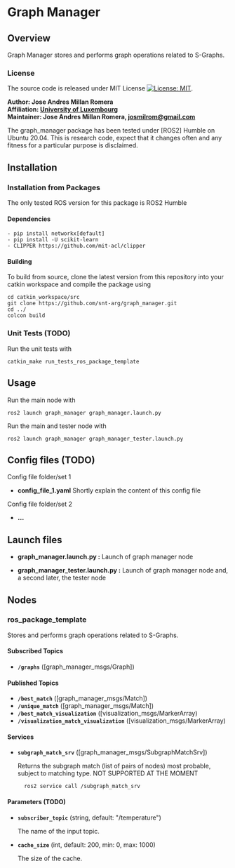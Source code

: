 # Graph Manager

## Overview

Graph Manager stores and performs graph operations related to S-Graphs.

### License

The source code is released under MIT License [![License: MIT](https://img.shields.io/badge/License-MIT-yellow.svg)](https://opensource.org/licenses/MIT).

**Author: Jose Andres Millan Romera<br />
Affiliation: [University of Luxembourg](https://www.anybotics.com/)<br />
Maintainer: Jose Andres Millan Romera, josmilrom@gmail.com**

The graph_manager package has been tested under [ROS2] Humble on Ubuntu 20.04.
This is research code, expect that it changes often and any fitness for a particular purpose is disclaimed.


## Installation

### Installation from Packages

The only tested ROS version for this package is ROS2 Humble
    
#### Dependencies

	- pip install networkx[default]
	- pip install -U scikit-learn
	- CLIPPER https://github.com/mit-acl/clipper

#### Building

To build from source, clone the latest version from this repository into your catkin workspace and compile the package using

	cd catkin_workspace/src
	git clone https://github.com/snt-arg/graph_manager.git
	cd ../
	colcon build


### Unit Tests (TODO)

Run the unit tests with

	catkin_make run_tests_ros_package_template

## Usage

Run the main node with

	ros2 launch graph_manager graph_manager.launch.py

Run the main and tester node with

	ros2 launch graph_manager graph_manager_tester.launch.py 

## Config files (TODO)

Config file folder/set 1

* **config_file_1.yaml** Shortly explain the content of this config file

Config file folder/set 2

* **...**

## Launch files

* **graph_manager.launch.py :** Launch of graph manager node

* **graph_manager_tester.launch.py :** Launch of graph manager node and, a second later, the tester node


## Nodes

### ros_package_template

Stores and performs graph operations related to S-Graphs.


#### Subscribed Topics

* **`/graphs`** ([graph_manager_msgs/Graph])


#### Published Topics

* **`/best_match`** ([graph_manager_msgs/Match])
* **`/unique_match`** ([graph_manager_msgs/Match])
* **`/best_match_visualization`** ([visualization_msgs/MarkerArray)
* **`/visualization_match_visualization`** ([visualization_msgs/MarkerArray)

#### Services

* **`subgraph_match_srv`** ([graph_manager_msgs/SubgraphMatchSrv])

	Returns the subgraph match (list of pairs of nodes) most probable, subject to matching type. NOT SUPPORTED AT THE MOMENT

		ros2 service call /subgraph_match_srv


#### Parameters (TODO)

* **`subscriber_topic`** (string, default: "/temperature")

	The name of the input topic.

* **`cache_size`** (int, default: 200, min: 0, max: 1000)

	The size of the cache.




